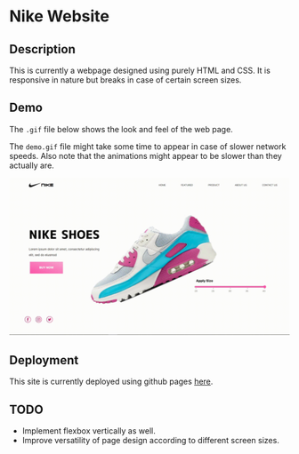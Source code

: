 # Nike Website

## Description

This is currently a webpage designed using purely HTML and CSS. It is responsive in nature but breaks in case of certain screen sizes.

## Demo 

The `.gif` file below shows the look and feel of the web page.

The `demo.gif` file might take some time to appear in case of slower network speeds. 
Also note that the animations might appear to be slower than they actually are.

![demo](./demo.gif)

## Deployment

This site is currently deployed using github pages [here](https://rohan-verma19.github.io/nike-website/).

## TODO

- Implement flexbox vertically as well.
- Improve versatility of page design according to different screen sizes.
